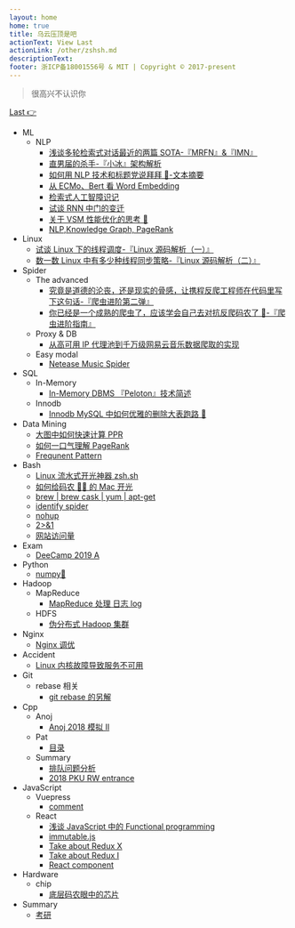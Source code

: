 ```yaml
---
layout: home
home: true
title: 乌云压顶是吧
actionText: View Last
actionLink: /other/zshsh.md
descriptionText:
footer: 浙ICP备18001556号 & MIT | Copyright © 2017-present
---
```


> 很高兴不认识你

[Last 👉](/other/zshsh.md)

- ML
  - NLP
    - [浅谈多轮检索式对话最近的两篇 SOTA-『MRFN』&『IMN』](/other/mrfn.md)
    - [直男届的杀手-『小冰』架构解析](/other/xiaoice.md)
    - [如何用 NLP 技术和标题党说拜拜 👋-文本摘要](/other/summarization.md)
    - [从 ECMo、Bert 看 Word Embedding](/other/ecmo.md)
    - [检索式人工智障识记](/other/chatbot.md)
    - [试谈 RNN 中门的变迁](/other/rnn.md)
    - [关于 VSM 性能优化的思考 🤔](/other/vsm.md)
    - [NLP,Knowledge Graph, PageRank](/other/pagerank.md)
- Linux
  - [试谈 Linux 下的线程调度-『Linux 源码解析（一）』](/other/schedule.md)
  - [数一数 Linux 中有多少种线程同步策略-『Linux 源码解析（二）』](/other/synch.md)
- Spider
  - The advanced
    - [究竟是道德的沦丧，还是现实的骨感，让携程反爬工程师在代码里写下这句话-『爬虫进阶第二弹』](/other/jsdecoder.md)
    - [你已经是一个成熟的爬虫了，应该学会自己去对抗反爬码农了 🙊-『爬虫进阶指南』](/other/spiderskill.md)
  - Proxy & DB
    - [从高可用 IP 代理池到千万级网易云音乐数据爬取的实现](/other/neteasedb.md)
  - Easy modal
    - [Netease Music Spider](/other/netease.md)
- SQL
  - In-Memory
    - [In-Memory DBMS 『Peloton』技术简述](/other/peloton.md)
  - Innodb
    - [Innodb MySQL 中如何优雅的删除大表跑路 🏃](/other/truncate.md)
- Data Mining
  - [大图中如何快速计算 PPR](/other/ppr.md)
  - [如何一口气理解 PageRank](/other/pageranks.md)
  - [Frequnent Pattern](/other/frequent.md)
- Bash
  - [Linux 流水式开光神器 zsh.sh](/other/zshsh.md)
  - [如何给码农 👨‍💻‍ 的 Mac 开光](/other/terminal.md)
  - [brew | brew cask | yum | apt-get](/other/brew.md)
  - [identify spider](/other/spider.md)
  - [nohup](/other/nohup.md)
  - [2>&1](/other/redirect.md)
  - [网站访问量](/other/pv.md)
- Exam
  - [DeeCamp 2019 A](/other/deecamp.md)
- Python
  - [numpy📒](/other/numpy.md)
- Hadoop
  - MapReduce
    - [MapReduce 处理 日志 log](/other/mapreduce.md)
  - HDFS
    - [伪分布式 Hadoop 集群](/other/pseudo.md)
- Nginx
  - [Nginx 调优](/other/nginx.md)
- Accident
  - [Linux 内核故障导致服务不可用](/other/accident.md)
- Git
  - rebase 相关
    - [git rebase 的另解](/other/gitSkill.md)
- Cpp
  - Anoj
    - [Anoj 2018 模拟 II](/pat/anoj2018II.md)
  - Pat
    - [目录](/pat/catalog.md)
  - Summary
    - [排队问题分析](/pat/sort.md)
    - [2018 PKU RW entrance](/pat/entrance.md)
- JavaScript
  - Vuepress
    - [comment](/javaScript/comment.md)
  - React
    - [浅谈 JavaScript 中的 Functional programming](/javaScript/functional.md)
    - [immutable.js](/javaScript/immutable.md)
    - [Take about Redux X](/javaScript/reduxs.md)
    - [Take about Redux I](/javaScript/redux.md)
    - [React component](/javaScript/component.md)
- Hardware
  - chip
    - [底层码农眼中的芯片](/other/chip.md)
- Summary
  - [考研](/other/cs.md)
